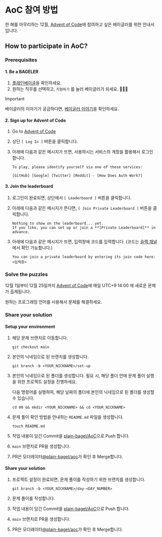 # AoC 참여 방법

한 해를 마무리하는 12월, [Advent of Code][aoc-official]에 참여하고 싶은 베이글러를 위한 안내서입니다.

## How to participate in AoC?

### Prerequisites

#### 1. Be a BAGELER

1. [플레인베이글][pbagel-career]을 확인하세요.
2. 원하는 직무를 선택하고, `지원하기` 를 눌러 베이글러가 되세요. 🥯🧑‍🍳

> [!IMPORTANT]
> 베이글러의 이야기가 궁금하다면, [베이글러 이야기][pbagel-blog]을 확인하세요.

#### 2. Sign up for Advent of Code

1. Go to [Advent of Code][aoc-official]
2. 상단 `[ Log In ]` 버튼을 클릭합니다.
3. 아래에 다음과 같은 메시지가 뜨면, 사용하시는 서비스의 계정을 활용해서 로그인 합니다.

   ```text
   To play, please identify yourself via one of these services:
   
   [GitHub] [Google] [Twitter] [Reddit] - [How Does Auth Work?]
   ```

#### 3. Join the leaderboard

1. 로그인이 완료되면, 상단에서 `[ Leaderboard ]` 버튼을 클릭합니다.
2. 아래에 다음과 같은 메시지가 뜬다면, `[ Join Private Leaderboard ]` 버튼을 클릭합니다.

    ```text
    Nothing to show on the leaderboard... yet.
    If you like, you can set up or join a **[Private Leaderboard]** in advance.
    ```
3. 아래에 다음과 같은 메시지가 뜨면, 입력창에 코드를 입력합니다. (코드는 [슬랙 채널](https://plainbagel.slack.com/archives/C067RSCDC78)에서 확인 가능합니다.)

    ```text
    You can join a private leaderboard by entering its join code here:
    <입력창>
    ```

### Solve the puzzles

12월 1일부터 12월 25일까지 [Advent of Code][aoc-official]에 매일 UTC+9 14:00 에 새로운 문제가 출제됩니다.

원하는 프로그래밍 언어를 사용해서 문제를 해결하세요.

### Share your solution

#### Setup your environment

1. 해당 문제 브랜치로 이동합니다.

    ```shell
    git checkout main
    ```

2. 본인의 닉네임으로 된 브랜치를 생성합니다.

    ```shell
    git branch -b <YOUR_NICKNAME>/set-up
    ```

3. 본인의 닉네임으로 된 폴더를 생성합니다. 필요 시, 해당 폴더 안에 문제 풀이 실행을 위한 프로젝트 설정을 진행하세요.

   다음 명령어를 실행하여, 해당 날짜의 폴더에 본인의 닉네임으로 된 폴더를 생성할 수 있습니다.

    ```shell
    cd 00 && mkdir <YOUR_NICKNAME> && cd <YOUR_NICKNAME>
    ```

4. 문제 풀이 확인 방법을 안내하는 `README.md` 파일을 생성합니다.

    ```shell
    touch README.md
    ```
5. 작업 내용이 담긴 Commit을 [plain-bagel/AoC](https://github.com/plain-bagel/AoC)으로 Push 합니다.
6. `main` 브랜치로 PR을 생성합니다.
7. PR은 모더레이터[@plain-bagel/aoc](https://github.com/orgs/plain-bagel/teams/aoc)가 확인 후 Merge합니다.


#### Share your solution

1. 프로젝트 설정이 완료되면, 문제 풀이를 작성하기 위한 브랜치를 생성합니다.

    ```shell
    git branch -b <YOUR_NICKNAME>/day-<DAY_NUMBER>
    ```
2. 문제 풀이를 작성합니다.
3. 작업 내용이 담긴 Commit을 [plain-bagel/AoC](https://github.com/plain-bagel/AoC)으로 Push 합니다.
4. `main` 브랜치로 PR을 생성합니다.
5. PR은 모더레이터[@plain-bagel/aoc](https://github.com/orgs/plain-bagel/teams/aoc)가 확인 후 Merge합니다.


[aoc-official]: https://adventofcode.com

[pbagel-career]: https://pbagel.com/27040452

[pbagel-blog]: https://pbagel.com/27039550
